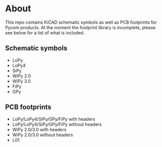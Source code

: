 # About

This repo contains KiCAD schematic symbols as well as PCB footprints for Pycom
products. At the moment the footprint library is incomplete, please see below
for a list of what is included.

## Schematic symbols
  - LoPy
  - LoPy4
  - SiPy
  - WiPy 2.0
  - WiPy 3.0
  - FiPy
  - GPy

## PCB footprints
 - LoPy/LoPy4/SiPy/GPy/FiPy with headers
 - LoPy/LoPy4/SiPy/GPy/FiPy without headers
 - WiPy 2.0/3.0 with headers
 - WiPy 2.0/3.0 without headers
 - L01
